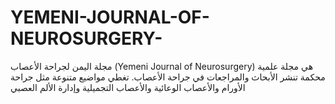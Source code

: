 # YEMENI-JOURNAL-OF-NEUROSURGERY-
مجلة اليمن لجراحة الأعصاب (Yemeni Journal of Neurosurgery) هي مجلة علمية محكمة تنشر الأبحاث والمراجعات في جراحة الأعصاب. تغطي مواضيع متنوعة مثل جراحة الأورام والأعصاب الوعائية والأعصاب التجميلية وإدارة الألم العصبي
